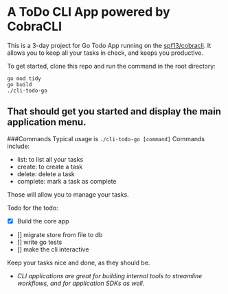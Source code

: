 # A ToDo CLI App powered by CobraCLI
This is a 3-day project for Go Todo App running on the [spf13/cobracli](https://github.com/spf13/cobra). It allows you to keep all your tasks in check, and keeps you productive.

To get started, clone this repo and run the command in the root directory:
```
go mod tidy
go build
./cli-todo-go
```

That should get you started and display the main application menu.
---
###Commands
Typical usage is `./cli-todo-go [command]`
Commands include:
- list: to list all your tasks
- create: to create a task
- delete: delete a task
- complete: mark a task as complete

Those will allow you to manage your tasks.

Todo for the todo:
- [x] Build the core app
- [] migrate store from file to db
- [] write go tests
- [] make the cli interactive

Keep your tasks nice and done, as they should be.

- *CLI applications are great for building internal tools to streamline workflows, and for application SDKs as well.*